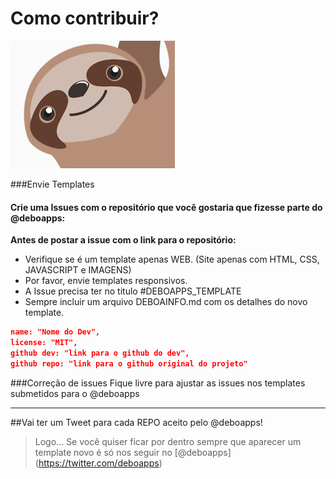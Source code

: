 # Como contribuir?
![GitHub Logo](/img/jetpacktocat.png)

###Envie Templates
#### Crie uma Issues com o repositório que você gostaria que fizesse parte do @deboapps:
**Antes de postar a issue com o link para o repositório:**
* Verifique se é um template apenas WEB. (Site apenas com HTML, CSS, JAVASCRIPT e IMAGENS)
* Por favor, envie templates responsivos.
* A Issue precisa ter no titulo #DEBOAPPS_TEMPLATE
* Sempre incluir um arquivo DEBOAINFO.md com os detalhes do novo template. 

```json
name: "Nome do Dev",
license: "MIT",
github dev: "link para o github do dev",
github repo: "link para o github original do projeto"
```


###Correção de issues
Fique livre para ajustar as issues nos templates submetidos para o @deboapps

***

##Vai ter um Tweet para cada REPO aceito pelo @deboapps! 
> Logo... Se você quiser ficar por dentro sempre que aparecer um template novo é só nos seguir no [@deboapps] (https://twitter.com/deboapps)
